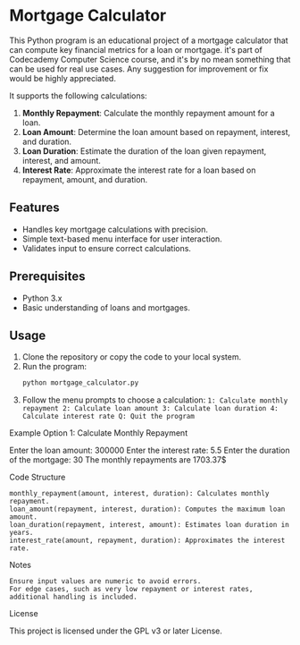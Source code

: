 # Mortgage Calculator

This Python program is an educational project of a mortgage calculator that can compute key financial metrics for a loan or mortgage. it's part of Codecademy Computer Science course, and it's by no mean something that can be used for real use cases. Any suggestion for improvement or fix would be highly appreciated. 

It supports the following calculations:

1. **Monthly Repayment**: Calculate the monthly repayment amount for a loan.
2. **Loan Amount**: Determine the loan amount based on repayment, interest, and duration.
3. **Loan Duration**: Estimate the duration of the loan given repayment, interest, and amount.
4. **Interest Rate**: Approximate the interest rate for a loan based on repayment, amount, and duration.

## Features

- Handles key mortgage calculations with precision.
- Simple text-based menu interface for user interaction.
- Validates input to ensure correct calculations.

## Prerequisites

- Python 3.x
- Basic understanding of loans and mortgages.

## Usage

1. Clone the repository or copy the code to your local system.
2. Run the program:
   ```bash
   python mortgage_calculator.py
3. Follow the menu prompts to choose a calculation:
        ```1: Calculate monthly repayment
        2: Calculate loan amount
        3: Calculate loan duration
        4: Calculate interest rate
        Q: Quit the program```

Example
Option 1: Calculate Monthly Repayment

Enter the loan amount: 300000
Enter the interest rate: 5.5
Enter the duration of the mortgage: 30
The monthly repayments are 1703.37$

Code Structure

    monthly_repayment(amount, interest, duration): Calculates monthly repayment.
    loan_amount(repayment, interest, duration): Computes the maximum loan amount.
    loan_duration(repayment, interest, amount): Estimates loan duration in years.
    interest_rate(amount, repayment, duration): Approximates the interest rate.

Notes

    Ensure input values are numeric to avoid errors.
    For edge cases, such as very low repayment or interest rates, additional handling is included.

License

This project is licensed under the GPL v3 or later License.
